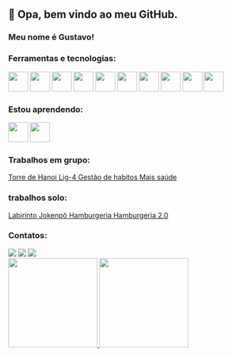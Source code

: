 ## 👋 Opa, bem vindo ao meu GitHub.
### Meu nome é Gustavo!

### Ferramentas e tecnologias:

<img src="https://cdn.jsdelivr.net/gh/devicons/devicon/icons/git/git-original.svg" width="40" height="40" margin-left="5px" /> <img src="https://cdn.jsdelivr.net/gh/devicons/devicon/icons/linux/linux-plain.svg" width="40" height="40" margin-left="5px"/> <img src="https://cdn.jsdelivr.net/gh/devicons/devicon/icons/html5/html5-plain.svg" width="40" height="40" margin-left="5px"/> <img src="https://cdn.jsdelivr.net/gh/devicons/devicon/icons/css3/css3-plain.svg" width="40" height="40" margin-left="5px"/> <img src="https://cdn.jsdelivr.net/gh/devicons/devicon/icons/javascript/javascript-original.svg" width="40" height="40" margin-left="5px"/> <img src="https://cdn.jsdelivr.net/gh/devicons/devicon/icons/react/react-original.svg" width="40" height="40" margin-left="5px"/> <img src="https://cdn.jsdelivr.net/gh/devicons/devicon/icons/python/python-plain.svg" width="40" height="40" margin-left="5px"/> <img src="https://cdn.jsdelivr.net/gh/devicons/devicon/icons/flask/flask-original.svg" width="40" height="40" margin-left="5px"/> <img src="https://cdn.jsdelivr.net/gh/devicons/devicon/icons/mongodb/mongodb-plain.svg" width="40" height="40" margin-left="5px"/> <img src="https://cdn.jsdelivr.net/gh/devicons/devicon/icons/postgresql/postgresql-plain.svg" width="40" height="40" margin-left="5px"/> 
          
          
### Estou aprendendo: 

<img src="https://cdn.jsdelivr.net/gh/devicons/devicon/icons/nodejs/nodejs-original.svg" width="40" height="40" margin-left="5px"/> <img src="https://cdn.jsdelivr.net/gh/devicons/devicon/icons/express/express-original-wordmark.svg" width="40" height="40" margin-left="5px" style="color:blue;" />

### Trabalhos em grupo:

<a href="https://pronguto.github.io/entrega-torre-de-hanoi-sprint-5-luanagomesz-1/" target="_blank"> Torre de Hanoi </a>
<a href="https://kenzie-academy-brasil-developers.github.io/entrega-lig-4-sprint-5-Pronguto/" target="_blank"> Lig-4 </a>
<a href="https://habits-team-project.vercel.app" target="_blank"> Gestão de habitos </a>
<a href="https://maissaude.vercel.app" target="_blank"> Mais saúde </a>

### trabalhos solo:

<a href="https://kenzie-academy-brasil-developers.github.io/entrega-labirinto-sprint-5-Pronguto/" target="_blank"> Labirinto </a>
<a href="https://kenzie-academy-brasil-developers.github.io/entrega-construa-um-jogo-de-azar-sprint-3-Pronguto/" target="_blank"> Jokenpô </a>
<a href="https://react-entrega-s1-hamburgueria-da-kenzie-pronguto.vercel.app" target="_blank"> Hamburgeria </a>
<a href="https://react-entrega-s5-hamburgueria-2-0-com-typescript-json-pronguto.vercel.app" target="_blank"> Hamburgeria 2.0 </a>


### Contatos:

<div>
  <a href="https://www.instagram.com/123_gustavo_123" target="_blank"><img src="https://img.shields.io/badge/-Instagram-%23E4405F?style=for-the-badge&logo=instagram&logoColor=white" target="_blank"></a>
  <a href = "mailto:ribeiro.gustavo95@gmail.com"><img src="https://img.shields.io/badge/Gmail-D14836?style=for-the-badge&logo=gmail&logoColor=white" target="_blank"></a>
  <a href="https://www.linkedin.com/in/gustavo-ribeiro-1522331a7/" target="_blank"><img src="https://img.shields.io/badge/-LinkedIn-%230077B5?style=for-the-badge&logo=linkedin&logoColor=white" target="_blank"></a>   
</div>


<div>
  <a href="https://github.com/pronguto">
  <img height="180em" src="https://github-readme-stats.vercel.app/api/top-langs/?username=pronguto&layout=compact&langs_count=7&theme=dracula"/>
  <img height="180em" src="https://github-readme-stats.vercel.app/api?username=pronguto&show_icons=true&theme=dracula&include_all_commits=true&count_private=true"/>
</div>

  
<!--  ![Snake animation](https://github.com/pronguto/pronguto/blob/output/github-contribution-grid-snake.svg) -->

<!--
**pronguto/pronguto** is a ✨ _special_ ✨ repository because its `README.md` (this file) appears on your GitHub profile.


## 👋 Hello! Welcome to my Github profile.
### My name is Gustavo!


Here are some ideas to get you started:

- 🔭 I’m currently working on ...
- 🌱 I'm currently learning technologies to become a full stack web developer and some of the languages I'm learning are javascript, typescript, react, python, flask, NoSQL and SQL.

- 🌱 Atualmente estou aprendendo tecnologias para me tornar um desenvolvedor web full stack e algumas das linguagens que estou aprendendo são javascript, typescript, react, python, flask, NoSQL e SQL.

- 👯 I'm looking to collaborate on full stack web projects.

- 👯 Estou procurando colaborar em projetos web full stack.

- 🤔 I’m looking for help with ...
- 💬 Ask me about ...
- 📫 How to reach me: https://www.linkedin.com/in/gustavo-ribeiro-1522331a7/
- 😄 Pronouns: ...
- ⚡ Fun fact: ...
-->
